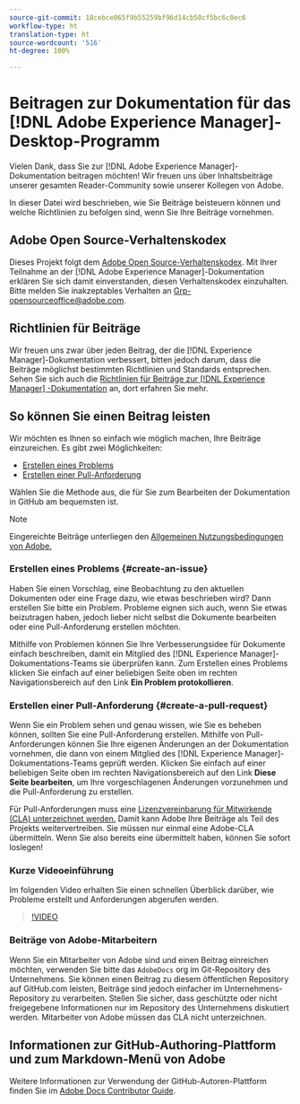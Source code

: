 ```yaml
---
source-git-commit: 18cebce065f9b55259bf96d14cb50cf5bc6c8ec6
workflow-type: ht
translation-type: ht
source-wordcount: '516'
ht-degree: 100%

---
```

# Beitragen zur Dokumentation für das [!DNL Adobe Experience Manager]-Desktop-Programm

Vielen Dank, dass Sie zur [!DNL Adobe Experience Manager]-Dokumentation beitragen möchten! Wir freuen uns über Inhaltsbeiträge unserer gesamten Reader-Community sowie unserer Kollegen von Adobe.

In dieser Datei wird beschrieben, wie Sie Beiträge beisteuern können und welche Richtlinien zu befolgen sind, wenn Sie Ihre Beiträge vornehmen.

## Adobe Open Source-Verhaltenskodex

Dieses Projekt folgt dem [Adobe Open Source-Verhaltenskodex](code-of-conduct.md). Mit Ihrer Teilnahme an der [!DNL Adobe Experience Manager]-Dokumentation erklären Sie sich damit einverstanden, diesen Verhaltenskodex einzuhalten. Bitte melden Sie inakzeptables Verhalten an [Grp-opensourceoffice@adobe.com](mailto:Grp-opensourceoffice@adobe.com).

## Richtlinien für Beiträge

Wir freuen uns zwar über jeden Beitrag, der die [!DNL Experience Manager]-Dokumentation verbessert, bitten jedoch darum, dass die Beiträge möglichst bestimmten Richtlinien und Standards entsprechen. Sehen Sie sich auch die [Richtlinien für Beiträge zur  [!DNL Experience Manager] -Dokumentation](guidelines.md) an, dort erfahren Sie mehr.

## So können Sie einen Beitrag leisten

Wir möchten es Ihnen so einfach wie möglich machen, Ihre Beiträge einzureichen. Es gibt zwei Möglichkeiten:

* [Erstellen eines Problems](#create-an-issue)
* [Erstellen einer Pull-Anforderung](#create-a-pull-request)

Wählen Sie die Methode aus, die für Sie zum Bearbeiten der Dokumentation in GitHub am bequemsten ist.

>[!NOTE]
>
>Eingereichte Beiträge unterliegen den [Allgemeinen Nutzungsbedingungen von Adobe.](https://www.adobe.com/de/legal/terms.html)

### Erstellen eines Problems {#create-an-issue}

Haben Sie einen Vorschlag, eine Beobachtung zu den aktuellen Dokumenten oder eine Frage dazu, wie etwas beschrieben wird? Dann erstellen Sie bitte ein Problem. Probleme eignen sich auch, wenn Sie etwas beizutragen haben, jedoch lieber nicht selbst die Dokumente bearbeiten oder eine Pull-Anforderung erstellen möchten.

Mithilfe von Problemen können Sie Ihre Verbesserungsidee für Dokumente einfach beschreiben, damit ein Mitglied des [!DNL Experience Manager]-Dokumentations-Teams sie überprüfen kann. Zum Erstellen eines Problems klicken Sie einfach auf einer beliebigen Seite oben im rechten Navigationsbereich auf den Link **Ein Problem protokollieren**.

### Erstellen einer Pull-Anforderung {#create-a-pull-request}

Wenn Sie ein Problem sehen und genau wissen, wie Sie es beheben können, sollten Sie eine Pull-Anforderung erstellen. Mithilfe von Pull-Anforderungen können Sie Ihre eigenen Änderungen an der Dokumentation vornehmen, die dann von einem Mitglied des [!DNL Experience Manager]-Dokumentations-Teams geprüft werden. Klicken Sie einfach auf einer beliebigen Seite oben im rechten Navigationsbereich auf den Link **Diese Seite bearbeiten**, um Ihre vorgeschlagenen Änderungen vorzunehmen und die Pull-Anforderung zu erstellen.

Für Pull-Anforderungen muss eine [Lizenzvereinbarung für Mitwirkende (CLA) unterzeichnet werden.](https://opensource.adobe.com/cla.html) Damit kann Adobe Ihre Beiträge als Teil des Projekts weitervertreiben. Sie müssen nur einmal eine Adobe-CLA übermitteln. Wenn Sie also bereits eine übermittelt haben, können Sie sofort loslegen!

### Kurze Videoeinführung

Im folgenden Video erhalten Sie einen schnellen Überblick darüber, wie Probleme erstellt und Anforderungen abgerufen werden.

>[!VIDEO](https://video.tv.adobe.com/v/27069?captions=ger)

### Beiträge von Adobe-Mitarbeitern

Wenn Sie ein Mitarbeiter von Adobe sind und einen Beitrag einreichen möchten, verwenden Sie bitte das `AdobeDocs` org im Git-Repository des Unternehmens. Sie können einen Beitrag zu diesem öffentlichen Repository auf GitHub.com leisten, Beiträge sind jedoch einfacher im Unternehmens-Repository zu verarbeiten. Stellen Sie sicher, dass geschützte oder nicht freigegebene Informationen nur im Repository des Unternehmens diskutiert werden. Mitarbeiter von Adobe müssen das CLA nicht unterzeichnen.

## Informationen zur GitHub-Authoring-Plattform und zum Markdown-Menü von Adobe

Weitere Informationen zur Verwendung der GitHub-Autoren-Plattform finden Sie im [Adobe Docs Contributor Guide](https://experienceleague.adobe.com/docs/contributor/contributor-guide/introduction.html?lang=de).
